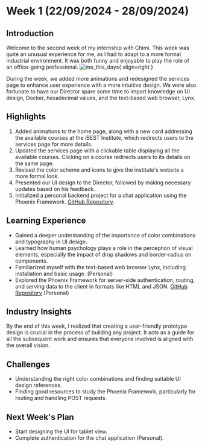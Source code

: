 # Week 1 (22/09/2024 - 28/09/2024)

## Introduction

Welcome to the second week of my internship with Chimi. This week was quite an unusual experience for me, as I had to adapt to a more formal industrial environment. It was both funny and enjoyable to play the role of an office-going professional. ![me_this_days](https://i.redd.it/iaoxv23z40za1.jpg){ align=right }

During the week, we added more animations and redesigned the services page to enhance user experience with a more intuitive design. We were also fortunate to have our Director spare some time to impart knowledge on UI design, Docker, hexadecimal values, and the text-based web browser, Lynx.

## Highlights

1. Added animations to the home page, along with a new card addressing the available courses at the iBEST Institute, which redirects users to the services page for more details.
2. Updated the services page with a clickable table displaying all the available courses. Clicking on a course redirects users to its details on the same page.
3. Revised the color scheme and icons to give the institute's website a more formal look.
4. Presented our UI design to the Director, followed by making necessary updates based on his feedback.
5. Initialized a personal backend project for a chat application using the Phoenix Framework. [GitHub Repository](https://github.com/C-gyeltshen/chat_backend.git).

## Learning Experience

* Gained a deeper understanding of the importance of color combinations and typography in UI design.
* Learned how human psychology plays a role in the perception of visual elements, especially the impact of drop shadows and border-radius on components.
* Familiarized myself with the text-based web browser Lynx, including installation and basic usage. (Personal)
* Explored the Phoenix Framework for server-side authentication, routing, and serving data to the client in formats like HTML and JSON. [GitHub Repository](https://github.com/C-gyeltshen/chat_backend.git) (Personal)

## Industry Insights

By the end of this week, I realized that creating a user-friendly prototype design is crucial in the process of building any project. It acts as a guide for all the subsequent work and ensures that everyone involved is aligned with the overall vision.

## Challenges

* Understanding the right color combinations and finding suitable UI design references.
* Finding good resources to study the Phoenix Framework, particularly for routing and handling POST requests.

## Next Week's Plan

* Start designing the UI for tablet view.
* Complete authentication for the chat application (Personal).
